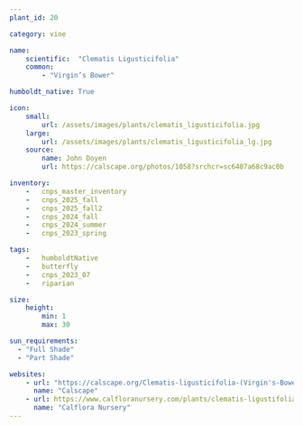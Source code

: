 ```yaml
---
plant_id: 20

category: vine

name: 
    scientific:  "Clematis Ligusticifolia"  
    common: 
        - "Virgin’s Bower"   

humboldt_native: True

icon: 
    small: 
        url: /assets/images/plants/clematis_ligusticifolia.jpg 
    large: 
        url: /assets/images/plants/clematis_ligusticifolia_lg.jpg 
    source: 
        name: John Doyen 
        url: https://calscape.org/photos/1058?srchcr=sc6407a68c9ac0b 

inventory: 
    -   cnps_master_inventory
    -   cnps_2025_fall
    -   cnps_2025_fall2
    -   cnps_2024_fall
    -   cnps_2024_summer
    -   cnps_2023_spring

tags:  
    -   humboldtNative
    -   butterfly
    -   cnps_2023_07 
    -   riparian

size:
    height: 
        min: 1
        max: 30

sun_requirements:
  - "Full Shade"
  - "Part Shade"

websites:
    - url: "https://calscape.org/Clematis-ligusticifolia-(Virgin's-Bower)"
      name: "Calscape"
    - url: https://www.calfloranursery.com/plants/clematis-ligustifolia
      name: "Calflora Nursery"
---
```


